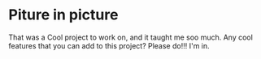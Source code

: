 # Piture in picture

That was a Cool project to work on, and it taught me soo much. 
Any cool features that you can add to this project? 
Please do!!! I'm in.
